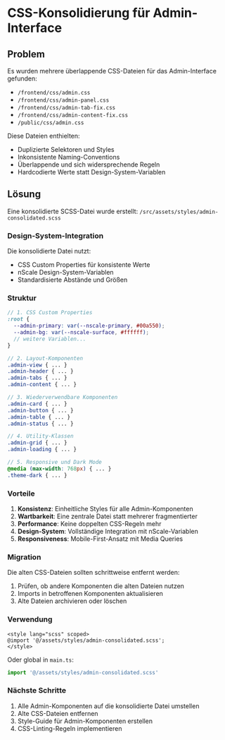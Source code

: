 # CSS-Konsolidierung für Admin-Interface

## Problem

Es wurden mehrere überlappende CSS-Dateien für das Admin-Interface gefunden:
- `/frontend/css/admin.css`
- `/frontend/css/admin-panel.css`
- `/frontend/css/admin-tab-fix.css`
- `/frontend/css/admin-content-fix.css`
- `/public/css/admin.css`

Diese Dateien enthielten:
- Duplizierte Selektoren und Styles
- Inkonsistente Naming-Conventions
- Überlappende und sich widersprechende Regeln
- Hardcodierte Werte statt Design-System-Variablen

## Lösung

Eine konsolidierte SCSS-Datei wurde erstellt: `/src/assets/styles/admin-consolidated.scss`

### Design-System-Integration

Die konsolidierte Datei nutzt:
- CSS Custom Properties für konsistente Werte
- nScale Design-System-Variablen
- Standardisierte Abstände und Größen

### Struktur

```scss
// 1. CSS Custom Properties
:root {
  --admin-primary: var(--nscale-primary, #00a550);
  --admin-bg: var(--nscale-surface, #ffffff);
  // weitere Variablen...
}

// 2. Layout-Komponenten
.admin-view { ... }
.admin-header { ... }
.admin-tabs { ... }
.admin-content { ... }

// 3. Wiederverwendbare Komponenten
.admin-card { ... }
.admin-button { ... }
.admin-table { ... }
.admin-status { ... }

// 4. Utility-Klassen
.admin-grid { ... }
.admin-loading { ... }

// 5. Responsive und Dark Mode
@media (max-width: 768px) { ... }
.theme-dark { ... }
```

### Vorteile

1. **Konsistenz**: Einheitliche Styles für alle Admin-Komponenten
2. **Wartbarkeit**: Eine zentrale Datei statt mehrerer fragmentierter
3. **Performance**: Keine doppelten CSS-Regeln mehr
4. **Design-System**: Vollständige Integration mit nScale-Variablen
5. **Responsiveness**: Mobile-First-Ansatz mit Media Queries

### Migration

Die alten CSS-Dateien sollten schrittweise entfernt werden:

1. Prüfen, ob andere Komponenten die alten Dateien nutzen
2. Imports in betroffenen Komponenten aktualisieren
3. Alte Dateien archivieren oder löschen

### Verwendung

```vue
<style lang="scss" scoped>
@import '@/assets/styles/admin-consolidated.scss';
</style>
```

Oder global in `main.ts`:

```typescript
import '@/assets/styles/admin-consolidated.scss'
```

### Nächste Schritte

1. Alle Admin-Komponenten auf die konsolidierte Datei umstellen
2. Alte CSS-Dateien entfernen
3. Style-Guide für Admin-Komponenten erstellen
4. CSS-Linting-Regeln implementieren